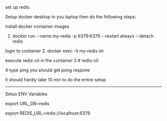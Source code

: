 set up redis

Setup docker desktop in you laptop then do the following steps:

install docker container images
1. docker run --name my-redis -p 6379:6379 --restart always --detach redis

login to container
2. docker exec -it my-redis sh

execute redis-cli in the container
3  # redis-cli 

4 type ping you should get pong respone

it should  hardly take 10 min to do the entire setup

--------

Setuo ENV Variables

export URL_DB=redis

export REDIS_URL=redis://localhost:6379
